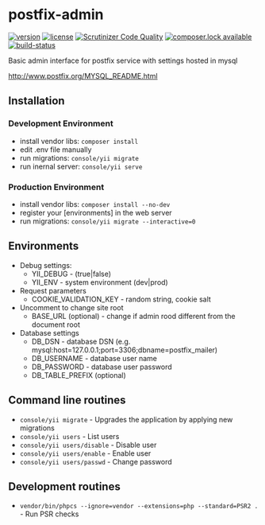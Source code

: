 # postfix-admin

[![version][release-badge]][release]
[![license][license-badge]][license]
[![Scrutinizer Code Quality][scrutinizer-ci-badge]][scrutinizer-ci]
[![composer.lock available][composer-lock-badge]][packagist]
[![build-status][travis-build-badge]][travis-history]

Basic admin interface for postfix service with settings hosted in mysql

http://www.postfix.org/MYSQL_README.html

## Installation

### Development Environment

* install vendor libs: `composer install`
* edit .env file manually
* run migrations: `console/yii migrate`
* run inernal server: `console/yii serve`

### Production Environment

* install vendor libs: `composer install --no-dev`
* register your [environments] in the web server
* run migrations: `console/yii migrate --interactive=0`


## Environments
* Debug settings:
  * YII_DEBUG - (true|false)
  * YII_ENV - system environment (dev|prod)
* Request parameters
  * COOKIE_VALIDATION_KEY - random string, cookie salt
* Uncomment to change site root
  * BASE_URL (optional) - change if admin rood different from the document root
* Database settings
  * DB_DSN - database DSN (e.g. mysql:host=127.0.0.1;port=3306;dbname=postfix_mailer)
  * DB_USERNAME - database user name
  * DB_PASSWORD - database user password
  * DB_TABLE_PREFIX (optional)


## Command line routines

* `console/yii migrate` - Upgrades the application by applying new migrations
* `console/yii users` - List users
* `console/yii users/disable` - Disable user
* `console/yii users/enable` - Enable user
* `console/yii users/passwd` - Change password

## Development routines
* `vendor/bin/phpcs --ignore=vendor --extensions=php --standard=PSR2 .` - Run PSR checks


[release]: https://github.com/svyatoslav-kubakh/postfix-admin/releases
[release-badge]: https://img.shields.io/github/release/svyatoslav-kubakh/postfix-admin.svg
[license]: ./LICENSE
[license-badge]: https://img.shields.io/badge/license-BSD%202--Clause-lightgrey.svg
[packagist]: https://packagist.org/packages/ksar/postfix-admin
[composer-lock-badge]: https://poser.pugx.org/ksar/postfix-admin/composerlock
[travis-history]: https://travis-ci.org/svyatoslav-kubakh/postfix-admin
[travis-build-badge]: https://travis-ci.org/svyatoslav-kubakh/postfix-admin.svg?branch=master
[scrutinizer-ci-badge]: https://scrutinizer-ci.com/g/svyatoslav-kubakh/postfix-admin/badges/quality-score.png?b=master
[scrutinizer-ci]: https://scrutinizer-ci.com/g/svyatoslav-kubakh/postfix-admin/?branch=master
